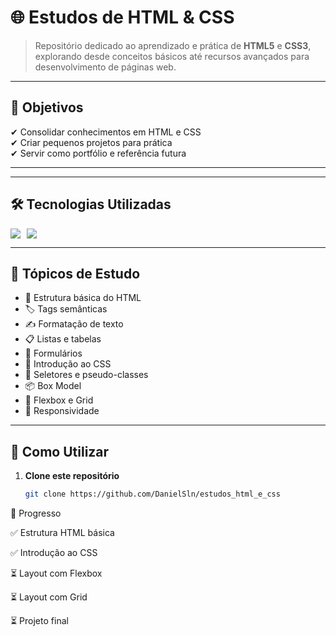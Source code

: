 # 🌐 Estudos de HTML & CSS  

> Repositório dedicado ao aprendizado e prática de **HTML5** e **CSS3**, explorando desde conceitos básicos até recursos avançados para desenvolvimento de páginas web.

---

## 🎯 Objetivos
✔ Consolidar conhecimentos em HTML e CSS  
✔ Criar pequenos projetos para prática  
✔ Servir como portfólio e referência futura  

---


---

## 🛠 Tecnologias Utilizadas
<div style="display: flex; gap: 10px;">
  <img src="https://img.shields.io/badge/HTML5-E34F26?style=for-the-badge&logo=html5&logoColor=white"/>
  <img src="https://img.shields.io/badge/CSS3-1572B6?style=for-the-badge&logo=css3&logoColor=white"/>
</div>

---

## 📌 Tópicos de Estudo
- 📄 Estrutura básica do HTML  
- 🏷 Tags semânticas  
- ✍ Formatação de texto  
- 📋 Listas e tabelas  
- 📨 Formulários  
- 🎨 Introdução ao CSS  
- 🎯 Seletores e pseudo-classes  
- 📦 Box Model  
- 📐 Flexbox e Grid  
- 📱 Responsividade  

---

## 🚀 Como Utilizar
1. **Clone este repositório**  
   ```bash
   git clone https://github.com/DanielSln/estudos_html_e_css


📅 Progresso

✅ Estrutura HTML básica

✅ Introdução ao CSS

⏳ Layout com Flexbox

⏳ Layout com Grid

⏳ Projeto final
